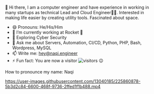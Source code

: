 ###

👋 Hi there, I am a computer engineer and have experience in working in many startups as technical Lead and Cloud Engineer👨‍💻. 
Interested in making life easier by creating utility tools. Fascinated about space.

- 😄 Pronouns: He/His/Him
- 🔭 I’m currently working at Rocket 🚀
- 🌱 Exploring Cyber Security
- 💬 Ask me about Servers, Automation, CI/CD, Python, PHP, Bash, Wordpress, MySQL
- 📫 Write me: hey@naqi.engineer
- ⚡ Fun fact: You are now a visitor ![visitors](https://visitor-badge.laobi.icu/badge?page_id=NaqiRizvi) 😉

How to pronounce my name: Naqi

https://user-images.githubusercontent.com/13040185/225860878-5b3d2c84-6600-468f-9736-2ffed1f1b488.mp4
